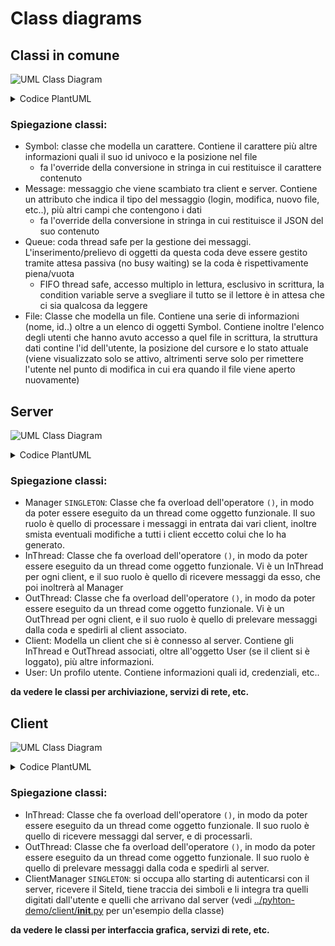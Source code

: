 # Class diagrams

## Classi in comune

![UML Class Diagram](http://www.plantuml.com/plantuml/png/ZP6zRW8n48HxFuLBK4GUm4A8Ab8AYYZqoDZBOSa_5-_wb1FAksUNCo9bkfrPUUQplKUobLgAoaMBg3_dT2vHtzH6du8tNRzxqUvQZNPNMqMC1Or6yiPCuAZKRSYqK-f5bn6gPMDP8jMGXzLQkvAHr8zwzFHSVUCZBWR8TE_Z53Qav27bJAVQR9uyFUS0Y7Q01JZXOBJDiymqZs0qv9R-3_NHeC7sk5lIBk5I-XM_P75lw0Oo8FXJQWJVuhkfBzp4RGFGQctqaSUnqUh8yrI2VnQzXTYH-oLbp3OnyS8c-cfpBgTKVBW4PubP-aiVn9ftpxZ5M08RGlsRwbh5KXyV-SehSQsZC77RkPGeEGB4pzkJr1woRod-0W00)

<details>
<summary> Codice PlantUML </summary>
@startuml
class Symbol {
- _id: SymbolId
- _chr: char
- _pos: std::vector<int>

+ operator std::string() const
}

class SymbolId {
+ client_id: int
+ char_id: int
}

Symbol -- SymbolId

class Message {
- _msg: any
- _type: enum

+ operator std::string() const
}

class Queue<T> {
- _fifo: std::queue
- _m: std::shared_mutex
- _cv: std::cv
+ get(): T
+ put(T): void
}

class File {
- _id: int
- _name: string
- _hanno_modificato: vector<Modify>
}

class Modify {
- _user_id: int
- _cursor: Symbol._id
- _active: bool
}

File -- Modify
@enduml
</details>

### Spiegazione classi:

- Symbol: classe che modella un carattere. Contiene il carattere più altre informazioni quali il suo id univoco e la posizione nel file
  - fa l'override della conversione in stringa in cui restituisce il carattere contenuto
- Message: messaggio che viene scambiato tra client e server. Contiene un attributo che indica il tipo del messaggio (login, modifica, nuovo file, etc..), più altri campi che contengono i dati
  - fa l'override della conversione in stringa in cui restituisce il JSON del suo contenuto
- Queue: coda thread safe per la gestione dei messaggi. L'inserimento/prelievo di oggetti da questa coda deve essere gestito tramite attesa passiva (no busy waiting) se la coda è rispettivamente piena/vuota
  - FIFO thread safe, accesso multiplo in lettura, esclusivo in scrittura, la condition variable serve a svegliare il tutto se il lettore è in attesa che ci sia qualcosa da leggere
- File: Classe che modella un file. Contiene una serie di informazioni (nome, id..) oltre a un elenco di oggetti Symbol. Contiene inoltre l'elenco degli utenti che hanno avuto accesso a quel file in scrittura, la struttura dati contine l'id dell'utente, la posizione del cursore e lo stato attuale (viene visualizzato solo se attivo, altrimenti serve solo per rimettere l'utente nel punto di modifica in cui era quando il file viene aperto nuovamente)

## Server

![UML Class Diagram](http://www.plantuml.com/plantuml/png/SoWkIImgAStDuKhEIImkLl1Dp4jCJorIgERILiWlI2rABCalqj1Ki58eoyzCuUAgvOAgyymBoIXAJKmXgD2_j8H8bSuvcQbv9K1b2A7GujGYY813QbuAq9K0)

<details>
<summary> Codice PlantUML </summary>
@startuml
class Manager {
+ operator() : void

}

class InThread {
+ operator() : void

}

class OutThread {
+ operator() : void

}

class Client {

}

class User {

}
@enduml
</details>

### Spiegazione classi:

- Manager `SINGLETON`: Classe che fa overload dell'operatore `()`, in modo da poter essere eseguito da un thread come oggetto funzionale. Il suo ruolo è quello di processare i messaggi in entrata dai vari client, inoltre smista eventuali modifiche a tutti i client eccetto colui che lo ha generato.
- InThread: Classe che fa overload dell'operatore `()`, in modo da poter essere eseguito da un thread come oggetto funzionale. Vi è un InThread per ogni client, e il suo ruolo è quello di ricevere messaggi da esso, che poi inoltrerà al Manager
- OutThread: Classe che fa overload dell'operatore `()`, in modo da poter essere eseguito da un thread come oggetto funzionale. Vi è un OutThread per ogni client, e il suo ruolo è quello di prelevare messaggi dalla coda e spedirli al client associato.
- Client: Modella un client che si è connesso al server. Contiene gli InThread e OutThread associati, oltre all'oggetto User (se il client si è loggato), più altre informazioni.
- User: Un profilo utente. Contiene informazioni quali id, credenziali, etc..

**da vedere le classi per archiviazione, servizi di rete, etc.**

## Client

![UML Class Diagram](http://www.plantuml.com/plantuml/png/SoWkIImgAStDuKhEIImkLl3C2yaeIarCKQZcqbR8BqWjIYp9BzBGLB1IAClFJE6gvOAgyoyj8KwXSqvcQbw9Rs9UOdfg4Kx53gbvAK1700000)

<details>
<summary> Codice PlantUML </summary>
@startuml
class InThread {
+ operator() : void
}

class OutThread {
+ operator() : void
}

class ClientManager {
+ operator() : void
}
@enduml
</details>

### Spiegazione classi:

- InThread: Classe che fa overload dell'operatore `()`, in modo da poter essere eseguito da un thread come oggetto funzionale. Il suo ruolo è quello di ricevere messaggi dal server, e di processarli.
- OutThread: Classe che fa overload dell'operatore `()`, in modo da poter essere eseguito da un thread come oggetto funzionale. Il suo ruolo è quello di prelevare messaggi dalla coda e spedirli al server.
- ClientManager `SINGLETON`: si occupa allo starting di autenticarsi con il server, ricevere il SiteId, tiene traccia dei simboli e li integra tra quelli digitati dall'utente e quelli che arrivano dal server (vedi [../pyhton-demo/client/__init__.py](https://github.com/aleoli/Shared-Editor/blob/master/python-demo/client/__init__.py) per un'esempio della classe)

**da vedere le classi per interfaccia grafica, servizi di rete, etc.**
